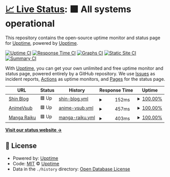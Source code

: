 # [📈 Live Status](https://upptime.github.io/upptime): <!--live status--> **🟩 All systems operational**

This repository contains the open-source uptime monitor and status page for [Upptime](https://upptime.js.org), powered by [Upptime](https://github.com/upptime/upptime).

[![Uptime CI](https://github.com/upptime/upptime/workflows/Uptime%20CI/badge.svg)](https://github.com/upptime/upptime/actions?query=workflow%3A%22Uptime+CI%22)
[![Response Time CI](https://github.com/upptime/upptime/workflows/Response%20Time%20CI/badge.svg)](https://github.com/upptime/upptime/actions?query=workflow%3A%22Response+Time+CI%22)
[![Graphs CI](https://github.com/upptime/upptime/workflows/Graphs%20CI/badge.svg)](https://github.com/upptime/upptime/actions?query=workflow%3A%22Graphs+CI%22)
[![Static Site CI](https://github.com/upptime/upptime/workflows/Static%20Site%20CI/badge.svg)](https://github.com/upptime/upptime/actions?query=workflow%3A%22Static+Site+CI%22)
[![Summary CI](https://github.com/upptime/upptime/workflows/Summary%20CI/badge.svg)](https://github.com/upptime/upptime/actions?query=workflow%3A%22Summary+CI%22)

With [Upptime](https://upptime.js.org), you can get your own unlimited and free uptime monitor and status page, powered entirely by a GitHub repository. We use [Issues](https://github.com/upptime/upptime/issues) as incident reports, [Actions](https://github.com/upptime/upptime/actions) as uptime monitors, and [Pages](https://upptime.github.io/upptime) for the status page.

<!--start: status pages-->
<!-- This summary is generated by Upptime (https://github.com/upptime/upptime) -->
<!-- Do not edit this manually, your changes will be overwritten -->
<!-- prettier-ignore -->
| URL | Status | History | Response Time | Uptime |
| --- | ------ | ------- | ------------- | ------ |
| <img alt="" src="https://icons.duckduckgo.com/ip3/shin.is-a.dev.ico" height="13"> [Shin Blog](https://shin.is-a.dev) | 🟩 Up | [shin-blog.yml](https://github.com/tachibana-shin/upptime/commits/HEAD/history/shin-blog.yml) | <details><summary><img alt="Response time graph" src="./graphs/shin-blog/response-time-week.png" height="20"> 152ms</summary><br><a href="https://upptime.github.io/upptime/history/shin-blog"><img alt="Response time 135" src="https://img.shields.io/endpoint?url=https%3A%2F%2Fraw.githubusercontent.com%2Ftachibana-shin%2Fupptime%2FHEAD%2Fapi%2Fshin-blog%2Fresponse-time.json"></a><br><a href="https://upptime.github.io/upptime/history/shin-blog"><img alt="24-hour response time 189" src="https://img.shields.io/endpoint?url=https%3A%2F%2Fraw.githubusercontent.com%2Ftachibana-shin%2Fupptime%2FHEAD%2Fapi%2Fshin-blog%2Fresponse-time-day.json"></a><br><a href="https://upptime.github.io/upptime/history/shin-blog"><img alt="7-day response time 152" src="https://img.shields.io/endpoint?url=https%3A%2F%2Fraw.githubusercontent.com%2Ftachibana-shin%2Fupptime%2FHEAD%2Fapi%2Fshin-blog%2Fresponse-time-week.json"></a><br><a href="https://upptime.github.io/upptime/history/shin-blog"><img alt="30-day response time 135" src="https://img.shields.io/endpoint?url=https%3A%2F%2Fraw.githubusercontent.com%2Ftachibana-shin%2Fupptime%2FHEAD%2Fapi%2Fshin-blog%2Fresponse-time-month.json"></a><br><a href="https://upptime.github.io/upptime/history/shin-blog"><img alt="1-year response time 135" src="https://img.shields.io/endpoint?url=https%3A%2F%2Fraw.githubusercontent.com%2Ftachibana-shin%2Fupptime%2FHEAD%2Fapi%2Fshin-blog%2Fresponse-time-year.json"></a></details> | <details><summary><a href="https://upptime.github.io/upptime/history/shin-blog">100.00%</a></summary><a href="https://upptime.github.io/upptime/history/shin-blog"><img alt="All-time uptime 100.00%" src="https://img.shields.io/endpoint?url=https%3A%2F%2Fraw.githubusercontent.com%2Ftachibana-shin%2Fupptime%2FHEAD%2Fapi%2Fshin-blog%2Fuptime.json"></a><br><a href="https://upptime.github.io/upptime/history/shin-blog"><img alt="24-hour uptime 100.00%" src="https://img.shields.io/endpoint?url=https%3A%2F%2Fraw.githubusercontent.com%2Ftachibana-shin%2Fupptime%2FHEAD%2Fapi%2Fshin-blog%2Fuptime-day.json"></a><br><a href="https://upptime.github.io/upptime/history/shin-blog"><img alt="7-day uptime 100.00%" src="https://img.shields.io/endpoint?url=https%3A%2F%2Fraw.githubusercontent.com%2Ftachibana-shin%2Fupptime%2FHEAD%2Fapi%2Fshin-blog%2Fuptime-week.json"></a><br><a href="https://upptime.github.io/upptime/history/shin-blog"><img alt="30-day uptime 100.00%" src="https://img.shields.io/endpoint?url=https%3A%2F%2Fraw.githubusercontent.com%2Ftachibana-shin%2Fupptime%2FHEAD%2Fapi%2Fshin-blog%2Fuptime-month.json"></a><br><a href="https://upptime.github.io/upptime/history/shin-blog"><img alt="1-year uptime 100.00%" src="https://img.shields.io/endpoint?url=https%3A%2F%2Fraw.githubusercontent.com%2Ftachibana-shin%2Fupptime%2FHEAD%2Fapi%2Fshin-blog%2Fuptime-year.json"></a></details>
| <img alt="" src="https://icons.duckduckgo.com/ip3/animevsub.eu.org.ico" height="13"> [AnimeVsub](https://animevsub.eu.org) | 🟩 Up | [anime-vsub.yml](https://github.com/tachibana-shin/upptime/commits/HEAD/history/anime-vsub.yml) | <details><summary><img alt="Response time graph" src="./graphs/anime-vsub/response-time-week.png" height="20"> 457ms</summary><br><a href="https://upptime.github.io/upptime/history/anime-vsub"><img alt="Response time 585" src="https://img.shields.io/endpoint?url=https%3A%2F%2Fraw.githubusercontent.com%2Ftachibana-shin%2Fupptime%2FHEAD%2Fapi%2Fanime-vsub%2Fresponse-time.json"></a><br><a href="https://upptime.github.io/upptime/history/anime-vsub"><img alt="24-hour response time 479" src="https://img.shields.io/endpoint?url=https%3A%2F%2Fraw.githubusercontent.com%2Ftachibana-shin%2Fupptime%2FHEAD%2Fapi%2Fanime-vsub%2Fresponse-time-day.json"></a><br><a href="https://upptime.github.io/upptime/history/anime-vsub"><img alt="7-day response time 457" src="https://img.shields.io/endpoint?url=https%3A%2F%2Fraw.githubusercontent.com%2Ftachibana-shin%2Fupptime%2FHEAD%2Fapi%2Fanime-vsub%2Fresponse-time-week.json"></a><br><a href="https://upptime.github.io/upptime/history/anime-vsub"><img alt="30-day response time 585" src="https://img.shields.io/endpoint?url=https%3A%2F%2Fraw.githubusercontent.com%2Ftachibana-shin%2Fupptime%2FHEAD%2Fapi%2Fanime-vsub%2Fresponse-time-month.json"></a><br><a href="https://upptime.github.io/upptime/history/anime-vsub"><img alt="1-year response time 585" src="https://img.shields.io/endpoint?url=https%3A%2F%2Fraw.githubusercontent.com%2Ftachibana-shin%2Fupptime%2FHEAD%2Fapi%2Fanime-vsub%2Fresponse-time-year.json"></a></details> | <details><summary><a href="https://upptime.github.io/upptime/history/anime-vsub">100.00%</a></summary><a href="https://upptime.github.io/upptime/history/anime-vsub"><img alt="All-time uptime 100.00%" src="https://img.shields.io/endpoint?url=https%3A%2F%2Fraw.githubusercontent.com%2Ftachibana-shin%2Fupptime%2FHEAD%2Fapi%2Fanime-vsub%2Fuptime.json"></a><br><a href="https://upptime.github.io/upptime/history/anime-vsub"><img alt="24-hour uptime 100.00%" src="https://img.shields.io/endpoint?url=https%3A%2F%2Fraw.githubusercontent.com%2Ftachibana-shin%2Fupptime%2FHEAD%2Fapi%2Fanime-vsub%2Fuptime-day.json"></a><br><a href="https://upptime.github.io/upptime/history/anime-vsub"><img alt="7-day uptime 100.00%" src="https://img.shields.io/endpoint?url=https%3A%2F%2Fraw.githubusercontent.com%2Ftachibana-shin%2Fupptime%2FHEAD%2Fapi%2Fanime-vsub%2Fuptime-week.json"></a><br><a href="https://upptime.github.io/upptime/history/anime-vsub"><img alt="30-day uptime 100.00%" src="https://img.shields.io/endpoint?url=https%3A%2F%2Fraw.githubusercontent.com%2Ftachibana-shin%2Fupptime%2FHEAD%2Fapi%2Fanime-vsub%2Fuptime-month.json"></a><br><a href="https://upptime.github.io/upptime/history/anime-vsub"><img alt="1-year uptime 100.00%" src="https://img.shields.io/endpoint?url=https%3A%2F%2Fraw.githubusercontent.com%2Ftachibana-shin%2Fupptime%2FHEAD%2Fapi%2Fanime-vsub%2Fuptime-year.json"></a></details>
| <img alt="" src="https://icons.duckduckgo.com/ip3/mangaraiku.eu.org.ico" height="13"> [Manga Raiku](https://mangaraiku.eu.org) | 🟩 Up | [manga-raiku.yml](https://github.com/tachibana-shin/upptime/commits/HEAD/history/manga-raiku.yml) | <details><summary><img alt="Response time graph" src="./graphs/manga-raiku/response-time-week.png" height="20"> 403ms</summary><br><a href="https://upptime.github.io/upptime/history/manga-raiku"><img alt="Response time 406" src="https://img.shields.io/endpoint?url=https%3A%2F%2Fraw.githubusercontent.com%2Ftachibana-shin%2Fupptime%2FHEAD%2Fapi%2Fmanga-raiku%2Fresponse-time.json"></a><br><a href="https://upptime.github.io/upptime/history/manga-raiku"><img alt="24-hour response time 578" src="https://img.shields.io/endpoint?url=https%3A%2F%2Fraw.githubusercontent.com%2Ftachibana-shin%2Fupptime%2FHEAD%2Fapi%2Fmanga-raiku%2Fresponse-time-day.json"></a><br><a href="https://upptime.github.io/upptime/history/manga-raiku"><img alt="7-day response time 403" src="https://img.shields.io/endpoint?url=https%3A%2F%2Fraw.githubusercontent.com%2Ftachibana-shin%2Fupptime%2FHEAD%2Fapi%2Fmanga-raiku%2Fresponse-time-week.json"></a><br><a href="https://upptime.github.io/upptime/history/manga-raiku"><img alt="30-day response time 406" src="https://img.shields.io/endpoint?url=https%3A%2F%2Fraw.githubusercontent.com%2Ftachibana-shin%2Fupptime%2FHEAD%2Fapi%2Fmanga-raiku%2Fresponse-time-month.json"></a><br><a href="https://upptime.github.io/upptime/history/manga-raiku"><img alt="1-year response time 406" src="https://img.shields.io/endpoint?url=https%3A%2F%2Fraw.githubusercontent.com%2Ftachibana-shin%2Fupptime%2FHEAD%2Fapi%2Fmanga-raiku%2Fresponse-time-year.json"></a></details> | <details><summary><a href="https://upptime.github.io/upptime/history/manga-raiku">100.00%</a></summary><a href="https://upptime.github.io/upptime/history/manga-raiku"><img alt="All-time uptime 100.00%" src="https://img.shields.io/endpoint?url=https%3A%2F%2Fraw.githubusercontent.com%2Ftachibana-shin%2Fupptime%2FHEAD%2Fapi%2Fmanga-raiku%2Fuptime.json"></a><br><a href="https://upptime.github.io/upptime/history/manga-raiku"><img alt="24-hour uptime 100.00%" src="https://img.shields.io/endpoint?url=https%3A%2F%2Fraw.githubusercontent.com%2Ftachibana-shin%2Fupptime%2FHEAD%2Fapi%2Fmanga-raiku%2Fuptime-day.json"></a><br><a href="https://upptime.github.io/upptime/history/manga-raiku"><img alt="7-day uptime 100.00%" src="https://img.shields.io/endpoint?url=https%3A%2F%2Fraw.githubusercontent.com%2Ftachibana-shin%2Fupptime%2FHEAD%2Fapi%2Fmanga-raiku%2Fuptime-week.json"></a><br><a href="https://upptime.github.io/upptime/history/manga-raiku"><img alt="30-day uptime 100.00%" src="https://img.shields.io/endpoint?url=https%3A%2F%2Fraw.githubusercontent.com%2Ftachibana-shin%2Fupptime%2FHEAD%2Fapi%2Fmanga-raiku%2Fuptime-month.json"></a><br><a href="https://upptime.github.io/upptime/history/manga-raiku"><img alt="1-year uptime 100.00%" src="https://img.shields.io/endpoint?url=https%3A%2F%2Fraw.githubusercontent.com%2Ftachibana-shin%2Fupptime%2FHEAD%2Fapi%2Fmanga-raiku%2Fuptime-year.json"></a></details>

<!--end: status pages-->

[**Visit our status website →**](https://upptime.github.io/upptime)

## 📄 License

- Powered by: [Upptime](https://github.com/upptime/upptime)
- Code: [MIT](./LICENSE) © [Upptime](https://upptime.js.org)
- Data in the `./history` directory: [Open Database License](https://opendatacommons.org/licenses/odbl/1-0/)
